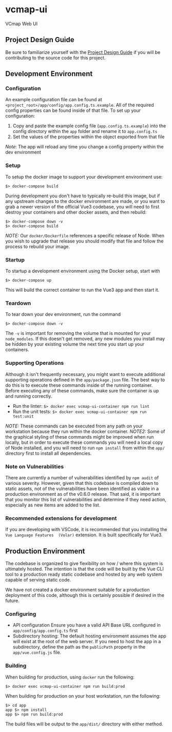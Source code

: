 # vcmap-ui

VCmap Web UI

## Project Design Guide

Be sure to familiarize yourself with the [Project Design Guide](docs/DESIGN_GUIDE.md) if you will be
contributing to the source code for this project.

## Development Environment

### Configuration

An example configuration file can be found at `<project_root>/app/config/app.config.ts.example`. All
of the required config properties can be found inside of that file. To set up your configuration: 
1. Copy and paste the example config file (`app.config.ts.example`) into the config directory within
   the `app` folder and rename it to `app.config.ts`
2. Set the values of the properties within the object exported from that file

_Note_: The app will reload any time you change a config property within the dev environment  

### Setup

To setup the docker image to support your development environment use:

```
$> docker-compose build
```

During development you don't have to typically re-build this image, but if any upstream changes to
the docker environment are made, or you want to grab a newer version of the official Vue3 codebase,
you will need to first destroy your containers and other docker assets, and then rebuild:

```
$> docker-compose down -v
$> docker-compose build
```

_NOTE:_ Our `docker/Dockerfile` references a specific release of Node. When you wish to upgrade that
release you should modify that file and follow the process to rebuild your image.

### Startup

To startup a development environment using the Docker setup, start with

```
$> docker-compose up
```

This will build the correct container to run the Vue3 app and then start it.

### Teardown

To tear down your dev environment, run the command

```
$> docker-compose down -v
```
  
The `-v` is important for removing the volume that is mounted for your `node_modules`. 
If this doesn't get removed, any new modules you install may be hidden by your existing volume the
next time you start up your containers.

### Supporting Operations

Although it isn't frequently necessary, you might want to execute additional supporting operations
defined in the `app/package.json` file. The best way to do this is to execute these commands inside
of the running container. Before executing any of these commands, make sure the container is up and
running correctly.

* Run the linter:
  `$> docker exec vcmap-ui-container npm run lint`
* Run the unit tests:
  `$> docker exec vcmap-ui-container npm run test:unit`

_NOTE:_ These commands can be executed from any path on your workstation because they run within the
docker container.
_NOTE2:_ Some of the graphical styling of these commands might be improved when run locally, but in
order to execute these commands you will need a local copy of Node installed, and you will need to
run `npm install` from within the `app/` directory first to install all dependencies.

### Note on Vulnerabilities

There are currently a number of vulnerabilities identified by `npm audit` of various severity.
However, given that this codebase is compiled down to static assets, not of the vulnerabilities have
been identified as viable in a production environment as of the v0.6.0 release. That said, it is 
important that you monitor this list of vulnerabilities and determine if they need action,
especially as new items are added to the list. 

### Recommended extensions for development

If you are developing with VSCode, it is recommended that you installing the `Vue Language Features 
(Volar)` extension. It is built specifically for Vue3.

## Production Environment

The codebase is organized to give flexibility on how / where this system is ultimately hosted. The
intention is that the code will be built by the Vue CLI tool to a production ready static codebase
and hosted by any web system capable of serving static code.

We have not created a docker environment suitable for a production deployment of this code, although
this is certainly possible if desired in the future.

### Configuring

* API configuration
  Ensure you have a valid API Base URL configured in `app/config/app.config.ts` first
* Subdirectory hosting:
  The default hosting environment assumes the app will exist at the root of the web server. If you
  need to host the app in a subdirectory, define the path as the `publicPath` property in the
  `app/vue.config.js` file.

### Building

When building for production, using `docker` run the following:
```
$> docker exec vcmap-ui-container npm run build:prod
```

When building for production on your host workstation, run the following:

```
$> cd app
app $> npm install
app $> npm run build:prod
```

The build files will be output to the `app/dist/` directory with either method.
